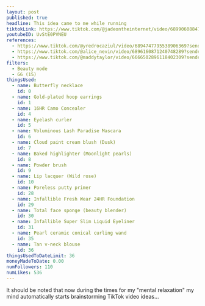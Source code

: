 ```yaml
---
layout: post
published: true
headline: This idea came to me while running
tiktokLink: https://www.tiktok.com/@jadeontheinternet/video/6899060884702809349?sender_device=pc&sender_web_id=6891999718790268421&is_from_webapp=1
youtubeID: UvStE0PVNEU
references:
  - https://www.tiktok.com/@yredrocaziul/video/6894747795538906369?sender_device=pc&sender_web_id=6891999718790268421&is_from_webapp=1
  - https://www.tiktok.com/@alice_nevin/video/6896160871240748289?sender_device=pc&sender_web_id=6891999718790268421&is_from_webapp=1
  - https://www.tiktok.com/@maddytaylor/video/6666502896118402309?sender_device=pc&sender_web_id=6891999718790268421&is_from_webapp=1
filters:
  - Beauty mode
  - G6 (15)
thingsUsed:
  - name: Butterfly necklace
    id: 0
  - name: Gold-plated hoop earrings
    id: 1
  - name: 16HR Camo Concealer
    id: 4
  - name: Eyelash curler
    id: 5
  - name: Voluminous Lash Paradise Mascara
    id: 6
  - name: Cloud paint cream blush (Dusk)
    id: 7
  - name: Baked highlighter (Moonlight pearls)
    id: 8
  - name: Powder brush
    id: 9
  - name: Lip lacquer (Wild rose)
    id: 10
  - name: Poreless putty primer
    id: 28
  - name: Infallible Fresh Wear 24HR Foundation
    id: 29
  - name: Total face sponge (beauty blender)
    id: 30
  - name: Infallible Super Slim Liquid Eyeliner
    id: 31
  - name: Pearl ceramic conical curling wand
    id: 35
  - name: Tan v-neck blouse
    id: 36
thingsUsedToDateLimit: 36
moneyMadeToDate: 0.00
numFollowers: 110
numLikes: 536
---
```


It should be noted that now during the times for my "mental relaxation" my mind automatically starts brainstorming TikTok video ideas...

